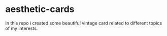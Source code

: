 # aesthetic-cards
In this repo i created some beautiful vintage card related to different topics of my interests.
